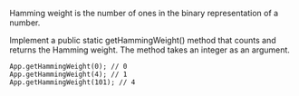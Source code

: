 Hamming weight is the number of ones in the binary representation of a number.

Implement a public static getHammingWeight() method that counts and returns the Hamming weight. The method takes an integer as an argument.
```
App.getHammingWeight(0); // 0
App.getHammingWeight(4); // 1
App.getHammingWeight(101); // 4
